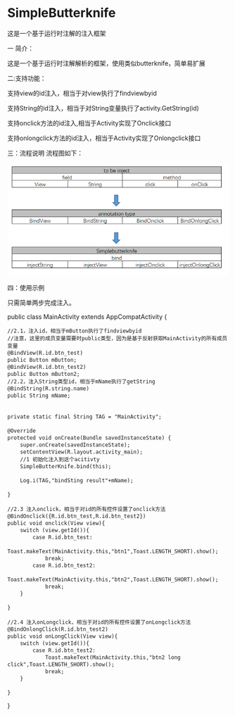 # SimpleButterknife
这是一个基于运行时注解的注入框架


一 简介：

这是一个基于运行时注解解析的框架，使用类似butterknife，简单易扩展

二:支持功能：

支持view的id注入，相当于对view执行了findviewbyid

支持String的id注入，相当于对String变量执行了activity.GetString(id)

支持onclick方法的id注入,相当于Activity实现了Onclick接口

支持onlongclick方法的id注入，相当于Activity实现了Onlongclick接口

三：流程说明 流程图如下： 

![image](https://github.com/dpxiaolong/SimpleButterknife/blob/master/ButterKnife_flow.png)
 
四：使用示例

只需简单两步完成注入。

public class MainActivity extends AppCompatActivity {


    //2.1，注入id，相当于mButton执行了findviewbyid
    //注意，这里的成员变量需要时public类型，因为是基于反射获取MainActivity的所有成员变量
    @BindView(R.id.btn_test)
    public Button mButton;
    @BindView(R.id.btn_test2)
    public Button mButton2;
    //2.2，注入String类型id，相当于mName执行了getString
    @BindString(R.string.name)
    public String mName;


    private static final String TAG = "MainActivity";
    
    @Override
    protected void onCreate(Bundle savedInstanceState) {
        super.onCreate(savedInstanceState);
        setContentView(R.layout.activity_main);
        //1 初始化注入到这个acitivty
        SimpleButterKnife.bind(this);

        Log.i(TAG,"bindSting result"+mName);

    }

    //2.3 注入onclick，相当于对id的所有控件设置了onclick方法
    @BindOnclick({R.id.btn_test,R.id.btn_test2})
    public void onclick(View view){
        switch (view.getId()){
            case R.id.btn_test:
                Toast.makeText(MainActivity.this,"btn1",Toast.LENGTH_SHORT).show();
                break;
            case R.id.btn_test2:
                Toast.makeText(MainActivity.this,"btn2",Toast.LENGTH_SHORT).show();
                break;
        }

    }

    //2.4 注入onLongclick，相当于对id的所有控件设置了onLongclick方法
    @BindOnlongClick(R.id.btn_test2)
    public void onLongClick(View view){
        switch (view.getId()){
            case R.id.btn_test2:
                Toast.makeText(MainActivity.this,"btn2 long click",Toast.LENGTH_SHORT).show();
                break;
        }

    }

}

